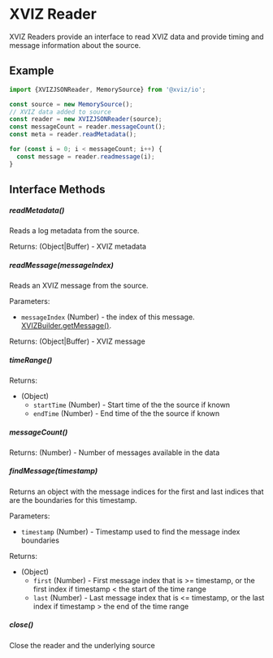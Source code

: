 # XVIZ Reader

XVIZ Readers provide an interface to read XVIZ data and provide timing and message information about
the source.

## Example

```js
import {XVIZJSONReader, MemorySource} from '@xviz/io';

const source = new MemorySource();
// XVIZ data added to source
const reader = new XVIZJSONReader(source);
const messageCount = reader.messageCount();
const meta = reader.readMetadata();

for (const i = 0; i < messageCount; i++) {
  const message = reader.readmessage(i);
}
```

## Interface Methods

##### readMetadata()

Reads a log metadata from the source.

Returns: (Object|Buffer) - XVIZ metadata

##### readMessage(messageIndex)

Reads an XVIZ message from the source.

Parameters:

- `messageIndex` (Number) - the index of this message.
  [XVIZBuilder.getMessage()](/docs/api-reference/xviz-builder.md#getMessage).

Returns: (Object|Buffer) - XVIZ message

##### timeRange()

Returns:

- (Object)
  - `startTime` (Number) - Start time of the the source if known
  - `endTime` (Number) - End time of the the source if known

##### messageCount()

Returns: (Number) - Number of messages available in the data

##### findMessage(timestamp)

Returns an object with the message indices for the first and last indices that are the boundaries
for this timestamp.

Parameters:

- `timestamp` (Number) - Timestamp used to find the message index boundaries

Returns:

- (Object)
  - `first` (Number) - First message index that is >= timestamp, or the first index if timestamp <
    the start of the time range
  - `last` (Number) - Last message index that is <= timestamp, or the last index if timestamp > the
    end of the time range

##### close()

Close the reader and the underlying source
